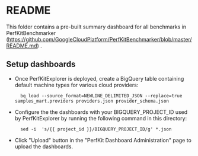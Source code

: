 # README

This folder contains a pre-built summary dashboard for all benchmarks in PerfKitBenchmarker
(https://github.com/GoogleCloudPlatform/PerfKitBenchmarker/blob/master/README.md)
.


## Setup dashboards
* Once PerfKitExplorer is deployed, create a BigQuery table containing default machine types for various cloud providers:

        bq load --source_format=NEWLINE_DELIMITED_JSON --replace=true samples_mart.providers providers.json provider_schema.json

* Configure the the dashboards with your BIGQUERY_PROJECT_ID used by PerfKitExplorer by running the following command in this directory:

        sed -i  's/{{ project_id }}/BIGQUERY_PROJECT_ID/g' *.json

* Click "Upload" button in the "PerfKit Dashboard Administration" page to upload the dashboards.

        

